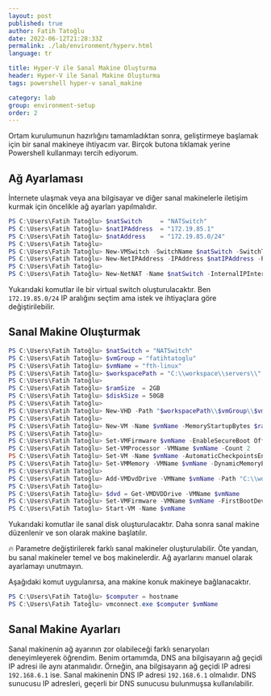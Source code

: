 ```yaml
---
layout: post
published: true
author: Fatih Tatoğlu
date: 2022-06-12T21:28:33Z
permalink: ./lab/environment/hyperv.html
language: tr

title: Hyper-V ile Sanal Makine Oluşturma
header: Hyper-V ile Sanal Makine Oluşturma
tags: powershell hyper-v sanal_makine

category: lab
group: environment-setup
order: 2
---
```


Ortam kurulumunun hazırlığını tamamladıktan sonra, geliştirmeye başlamak için bir sanal makineye ihtiyacım var. Birçok butona tıklamak yerine Powershell kullanmayı tercih ediyorum.

## Ağ Ayarlaması

İnternete ulaşmak veya ana bilgisayar ve diğer sanal makinelerle iletişim kurmak için öncelikle ağ ayarları yapılmalıdır.

```powershell
PS C:\Users\Fatih Tatoğlu> $natSwitch     = "NATSwitch"
PS C:\Users\Fatih Tatoğlu> $natIPAddress  = "172.19.85.1"
PS C:\Users\Fatih Tatoğlu> $natAddress    = "172.19.85.0/24"
PS C:\Users\Fatih Tatoğlu> 
PS C:\Users\Fatih Tatoğlu> New-VMSwitch -SwitchName $natSwitch -SwitchType Internal
PS C:\Users\Fatih Tatoğlu> New-NetIPAddress -IPAddress $natIPAddress -PrefixLength 24 -InterfaceAlias "vEthernet ($natSwitch)"
PS C:\Users\Fatih Tatoğlu> 
PS C:\Users\Fatih Tatoğlu> New-NetNAT -Name $natSwitch -InternalIPInterfaceAddressPrefix $natAddress
```

Yukarıdaki komutlar ile bir virtual switch oluşturulacaktır. Ben `172.19.85.0/24` IP aralığını seçtim ama istek ve ihtiyaçlara göre değiştirilebilir.

## Sanal Makine Oluşturmak

```powershell
PS C:\Users\Fatih Tatoğlu> $natSwitch = "NATSwitch"
PS C:\Users\Fatih Tatoğlu> $vmGroup = "fatihtatoglu"
PS C:\Users\Fatih Tatoğlu> $vmName = "fth-linux"
PS C:\Users\Fatih Tatoğlu> $workspacePath = "C:\\workspace\\servers\\"
PS C:\Users\Fatih Tatoğlu> 
PS C:\Users\Fatih Tatoğlu> $ramSize  = 2GB 
PS C:\Users\Fatih Tatoğlu> $diskSize = 50GB
PS C:\Users\Fatih Tatoğlu> 
PS C:\Users\Fatih Tatoğlu> New-VHD -Path "$workspacePath\\$vmGroup\\$vmName\\$vmName.vhdx" -SizeBytes $diskSize -Fixed -BlockSizeBytes 1MB
PS C:\Users\Fatih Tatoğlu> 
PS C:\Users\Fatih Tatoğlu> New-VM -Name $vmName -MemoryStartupBytes $ramSize -BootDevice VHD -VHDPath "$workspacePath\\$vmGroup\\$vmName\\$vmName.vhdx" -Path "$workspacePath\\$vmGroup" -Generation 2 -Switch $natSwitch
PS C:\Users\Fatih Tatoğlu> 
PS C:\Users\Fatih Tatoğlu> Set-VMFirmware $vmName -EnableSecureBoot Off
PS C:\Users\Fatih Tatoğlu> Set-VMProcessor -VMName $vmName -Count 2
PS C:\Users\Fatih Tatoğlu> Set-VM -Name $vmName -AutomaticCheckpointsEnabled $false -CheckpointType Disabled
PS C:\Users\Fatih Tatoğlu> Set-VMMemory -VMName $vmName -DynamicMemoryEnabled $true -MinimumBytes ($ramSize / 16) -StartupBytes ($ramSize / 8) -MaximumBytes $ramSize
PS C:\Users\Fatih Tatoğlu> 
PS C:\Users\Fatih Tatoğlu> Add-VMDvdDrive -VMName $vmName -Path "C:\\workspace\\isos\\linuxmint-20.3-xfce-64bit.iso"
PS C:\Users\Fatih Tatoğlu> 
PS C:\Users\Fatih Tatoğlu> $dvd = Get-VMDVDDrive -VMName $vmName
PS C:\Users\Fatih Tatoğlu> Set-VMFirmware -VMName $vmName -FirstBootDevice $dvd
PS C:\Users\Fatih Tatoğlu> Start-VM -Name $vmName
```

Yukarıdaki komutlar ile sanal disk oluşturulacaktır. Daha sonra sanal makine düzenlenir ve son olarak makine başlatılır.

🔥 Parametre değiştirilerek farklı sanal makineler oluşturulabilir. Öte yandan, bu sanal makineler temel ve boş makinelerdir. Ağ ayarlarını manuel olarak ayarlamayı unutmayın.

Aşağıdaki komut uygulanırsa, ana makine konuk makineye bağlanacaktır.

```powershell
PS C:\Users\Fatih Tatoğlu> $computer = hostname
PS C:\Users\Fatih Tatoğlu> vmconnect.exe $computer $vmName
```

## Sanal Makine Ayarları

Sanal makinenin ağ ayarının zor olabileceği farklı senaryoları deneyimleyerek öğrendim. Benim ortamımda, DNS ana bilgisayarın ağ geçidi IP adresi ile aynı atanmalıdır. Örneğin, ana bilgisayarın ağ geçidi IP adresi `192.168.6.1` ise. Sanal makinenin DNS IP adresi `192.168.6.1` olmalıdır. DNS sunucusu IP adresleri, geçerli bir DNS sunucusu bulunmuşsa kullanılabilir.
